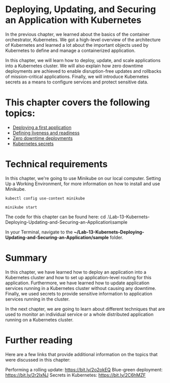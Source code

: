 # Deploying, Updating, and Securing an Application with Kubernetes

In the previous chapter, we learned about the basics of the container orchestrator, Kubernetes. We got a high-level overview of the architecture of Kubernetes and learned a lot about the important objects used by Kubernetes to define and manage a containerized application. 

In this chapter, we will learn how to deploy, update, and scale applications into a Kubernetes cluster. We will also explain how zero downtime deployments are achieved to enable disruption-free updates and rollbacks of mission-critical applications. Finally, we will introduce Kubernetes secrets as a means to configure services and protect sensitive data.

# This chapter covers the following topics:

- [Deploying a first application](Deploying-a-first-application.md)
- [Defining liveness and readiness](Defining-liveness-and-readiness.md)
- [Zero downtime deployments](Zero-downtime-deployments.md)
- [Kubernetes secrets](Kubernetes-secrets.md)

# Technical requirements
In this chapter, we're going to use Minikube on our local computer.  Setting Up a Working Environment, for more information on how to install and use Minikube.

```
kubectl config use-context minikube

minikube start
```

The code for this chapter can be found here: cd .\Lab-13-Kubernets-Deploying-Updating-and-Securing-an-Application\sample

In your Terminal, navigate to the **~/Lab-13-Kubernets-Deploying-Updating-and-Securing-an-Application/sample** folder.

# Summary
In this chapter, we have learned how to deploy an application into a Kubernetes cluster and how to set up application-level routing for this application. Furthermore, we have learned how to update application services running in a Kubernetes cluster without causing any downtime. Finally, we used secrets to provide sensitive information to application services running in the cluster.

In the next chapter, we are going to learn about different techniques that are used to monitor an individual service or a whole distributed application running on a Kubernetes cluster.

# Further reading
Here are a few links that provide additional information on the topics that were discussed in this chapter:

Performing a rolling update: https://bit.ly/2o2okEQ
Blue-green deployment: https://bit.ly/2r2IxNJ 
Secrets in Kubernetes: https://bit.ly/2C6hMZF
